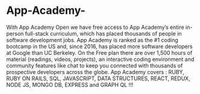 # App-Academy-
With App Academy Open we have free access to App Academy’s entire in-person full-stack curriculum, which has placed thousands of people in software development jobs. App Academy is ranked as the #1 coding bootcamp in the US and, since 2016, has placed more software developers at Google than UC Berkeley. On the Free plan there are over 1,500 hours of material (readings, videos, projects), an interactive coding environment and community features like chat to keep you connected with thousands of prospective developers across the globe. App Academy covers : RUBY, RUBY ON RAILS, SQL, JAVASCRIPT, DATA STRUCTURES, REACT, REDUX, NODE JS, MONGO DB, EXPRESS and GRAPH QL !!!
